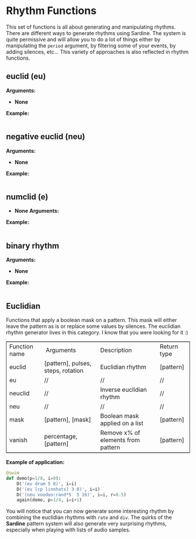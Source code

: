 # Rhythm Functions

This set of functions is all about generating and manipulating rhythms. There are different ways to generate rhythms using Sardine. The system is quite permissive and will allow you to do a lot of things either by manipulating the `period` argument, by filtering some of your events, by adding silences, etc... This variety of approaches is also reflected in rhythm functions.

## euclid (eu)

**Arguments:**
- **None**

**Example:**
```python
```

## negative euclid (neu)

**Arguments:**
- **None**

**Example:**
```python
```

## numclid (e)

- **None**
**Arguments:**

**Example:**
```python
```

## binary rhythm

**Arguments:**
- **None**

**Example:**
```python
```


## Euclidian

Functions that apply a boolean mask on a pattern. This mask will either leave the pattern as is or replace some values by silences. The euclidian rhythm generator lives in this category. I know that you were looking for it :)
    
 <table border="2" cellspacing="0" cellpadding="6" rules="groups" frame="hsides">
 
 
 <colgroup>
 <col  class="org-left" />
 
 <col  class="org-left" />
 
 <col  class="org-left" />
 
 <col  class="org-left" />
 </colgroup>
 <tbody>
 <tr>
 <td class="org-left">Function name</td>
 <td class="org-left"> Arguments</td>
 <td class="org-left">Description</td>
 <td class="org-left">Return type</td>
 </tr>
 
 
 <tr>
 <td class="org-left">euclid</td>
 <td class="org-left">[pattern], pulses, steps, rotation</td>
 <td class="org-left">Euclidian rhythm</td>
 <td class="org-left">[pattern]</td>
 </tr>
 
 
 <tr>
 <td class="org-left">eu</td>
 <td class="org-left">//</td>
 <td class="org-left">//</td>
 <td class="org-left">//</td>
 </tr>
 
 
 <tr>
 <td class="org-left">neuclid</td>
 <td class="org-left">//</td>
 <td class="org-left">Inverse euclidian rhythm</td>
 <td class="org-left">//</td>
 </tr>
 
 
 <tr>
 <td class="org-left">neu</td>
 <td class="org-left">//</td>
 <td class="org-left">//</td>
 <td class="org-left">//</td>
 </tr>
 
 
 <tr>
 <td class="org-left">mask</td>
 <td class="org-left">[pattern], [mask]</td>
 <td class="org-left">Boolean mask applied on a list</td>
 <td class="org-left">[pattern]</td>
 </tr>
 
 
 <tr>
 <td class="org-left">vanish</td>
 <td class="org-left">percentage, [pattern]</td>
 <td class="org-left">Remove x% of elements from pattern</td>
 <td class="org-left">[pattern]</td>
 </tr>
 </tbody>
 </table>
    
**Example of application:**
    
```python
@swim
def demo(p=1/8, i=0):
    D('(eu drum 5 8)', i=i)
    D('(eu [cp linnhats] 3 8)', i=i)
    D('(neu voodoo:rand*5  5 16)', i=i, r=0.5)
    again(demo, p=1/4, i=i+1)
```   

You will notice that you can now generate some interesting rhythm by combining
the euclidian rhythms with `rate` and `div`. The quirks of the **Sardine**
pattern system will also generate very surprising rhythms, especially when 
playing with lists of audio samples.
    

